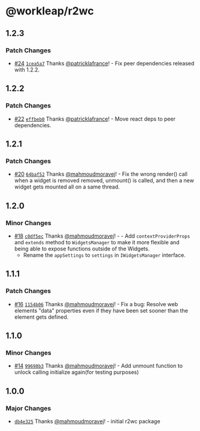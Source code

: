 # @workleap/r2wc

## 1.2.3

### Patch Changes

- [#24](https://github.com/gsoft-inc/wl-r2wc/pull/24) [`1cea5a7`](https://github.com/gsoft-inc/wl-r2wc/commit/1cea5a7132919be0d159dc2de676d78b247eaf6e) Thanks [@patricklafrance](https://github.com/patricklafrance)! - Fix peer dependencies released with 1.2.2.

## 1.2.2

### Patch Changes

- [#22](https://github.com/gsoft-inc/wl-r2wc/pull/22) [`effbeb0`](https://github.com/gsoft-inc/wl-r2wc/commit/effbeb07cb02a2817854bf0ef0df18e8b94de066) Thanks [@patricklafrance](https://github.com/patricklafrance)! - Move react deps to peer dependencies.

## 1.2.1

### Patch Changes

- [#20](https://github.com/gsoft-inc/wl-r2wc/pull/20) [`64baf52`](https://github.com/gsoft-inc/wl-r2wc/commit/64baf528204dcbe2454dba9c3669391b6be76cfd) Thanks [@mahmoudmoravej](https://github.com/mahmoudmoravej)! - Fix the wrong render() call when a widget is removed removed, unmount() is called, and then a new widget gets mounted all on a same thread.

## 1.2.0

### Minor Changes

- [#18](https://github.com/gsoft-inc/wl-r2wc/pull/18) [`c0df5ec`](https://github.com/gsoft-inc/wl-r2wc/commit/c0df5ec85e796f305de8835114fbf4af12373773) Thanks [@mahmoudmoravej](https://github.com/mahmoudmoravej)! - - Add `contextProviderProps` and `extends` method to `WidgetsManager` to make it more flexible and being able to expose functions outside of the Widgets.
  - Rename the `appSettings` to `settings` in `IWidgetsManager` interface.

## 1.1.1

### Patch Changes

- [#16](https://github.com/gsoft-inc/wl-r2wc/pull/16) [`1154b06`](https://github.com/gsoft-inc/wl-r2wc/commit/1154b06d52d24ab307305787d5698dff67e8d1fd) Thanks [@mahmoudmoravej](https://github.com/mahmoudmoravej)! - Fix a bug: Resolve web elements "data" properties even if they have been set sooner than the element gets defined.

## 1.1.0

### Minor Changes

- [#14](https://github.com/gsoft-inc/wl-r2wc/pull/14) [`99698b3`](https://github.com/gsoft-inc/wl-r2wc/commit/99698b38daf8d4834dc68de5d3d50aa1aafa3fa9) Thanks [@mahmoudmoravej](https://github.com/mahmoudmoravej)! - Add unmount function to unlock calling initialize again(for testing purposes)

## 1.0.0

### Major Changes

- [`db4e325`](https://github.com/gsoft-inc/wl-r2wc/commit/db4e32527c553a95d6d7a64e754e44acb8d98ceb) Thanks [@mahmoudmoravej](https://github.com/mahmoudmoravej)! - initial r2wc package
